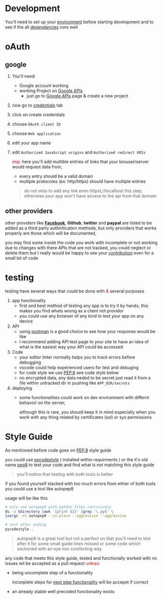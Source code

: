 # Development

You'll need to set up your [environment][1] before starting development
and to see if the all [dependancies][2] runs well

# oAuth
## google
1. You'll need:
    - Google account working
    - working Project on [Google APIs][3]
        * just go to [Google APIs][3] page & create a new project
2. now go to [credentials][4] tab
3. click on create credentials
4. choose `OAuth client ID`
5. choose `Web application`
6. edit your app name
7. edit `Authorized JavaScript origins` and `Authorized redirect URIs`

    <span style="color: red">imp:</span> here you'll add multible entries
    of links that your brouser/server would request data from,

    * every entry should be a valid domain
    * multiple protocoles (ex: http/https) should have multiple entries
    > do not miss to add any link even httpsL//localhost this step,
    > otherwise your app won't have access to the api from that domain

## other providers
other providers like [**Facebook**][5], **Github**, **twitter** and **paypal**
are listed to be added as a third party authintication methods, but only
providers that works properly are those which will be documented,

you may find some inside the code you work with incomplete or not working
due to changes with there APIs that are not tracked, you could neglect or
delete them but I really would be happy to see your [contribution][6] even
for a small bit of code

# testing
testing have several ways that could be done with <span style="color:
red">&</span> several purposes

1. app functionality
    * first and best method of testing any app is to try it by hands,
        this makes you find whats wrong as a client not providor
    * you could use any browser of any kind to test your app on any device
2. API
    * using [postman][7] is a good choice to see how your response would be like
    * I recommend adding API test page to your site to have an idea of what
        is the easiest way your API could be accessed
3. Code
    * your editor linter normally helps you to track errors before debugging
    * vscode could help experienced users for test and debuging
    * for code style we use [PEP.8][8] see code style below
    * no encrypted data, any data neded to be secret just read it from a file
        within untracked dir in pushing like `APP_DIR/secrets`
4. deploying
    * some functionalities could work on dev environment with differnt behavoir
        on the server,

        although this is rare, you should keep it in mind especially when you
        work with any thing related by certificates (ssl) or sys permissions


# Style Guide
As mentioned before code goes on [PEP.8][8] style guide

you could use [pycodestyle][9] ( installed within requirments ) or the it's old
name [pep8][10] to test your code and find what is not matching this style guide

> you'll notice that testing with both tools is better

if you found yourself stacked with too much errors from either of both tools
you could use a tool like autopep8

usage will be like this

```bash
# only use autopep8 with python files recrusively
du -a $directory |awk '{print $2}' |grep '\.py$' \
|xargs -n1 autopep8 --in-place --aggressive --aggressive

# test after ending
pycodestyle .
```
> autopep8 is a great tool but not a perfect on
> that you'll need to test after it for some small guide lines missed
> or some code which sectioned with an eye non comforting way

any code that meets this style guide, tested and functionally worked
with no issues wil be accepted as a pull request <span style="color:
red">unless</span>:
- being uncomplete step of a functionality

    inconplete steps for [next step functionality][11] will be accepet
    if correct
- an already stable well precoded functionality exists


[1]: ins.md#environment
[2]: ins.md#dependancies
[3]: https://console.developers.google.com
[4]: https://console.developers.google.com/apis/credentials
[5]: https://developers.facebook.com/docs/facebook-login/web
[6]: /.READs/contribute.md
[7]: https://www.getpostman.com
[8]: https://www.python.org/dev/peps/pep-0008
[9]: http://pycodestyle.pycqa.org/en/latest/intro.html
[10]: https://pep8.readthedocs.io/en/release-1.7.x/
[11]: to_do.md#next-step